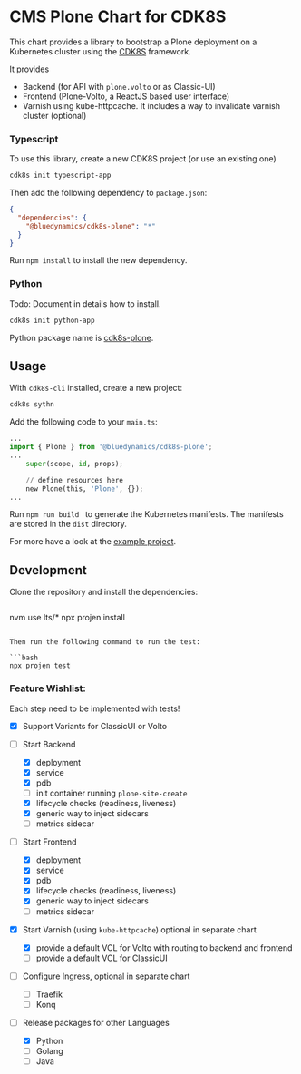 # CMS Plone Chart for CDK8S

This chart provides a library to bootstrap a Plone deployment on a Kubernetes cluster using the [CDK8S](https://cdk8s.io) framework.

It provides

* Backend (for API with `plone.volto` or as Classic-UI)
* Frontend (Plone-Volto, a ReactJS based user interface)
* Varnish using kube-httpcache. It includes a way to invalidate varnish cluster (optional)

### Typescript

To use this library, create a new CDK8S project (or use an existing one)

```bash
cdk8s init typescript-app
```

Then add the following dependency to `package.json`:

```json
{
  "dependencies": {
    "@bluedynamics/cdk8s-plone": "*"
  }
}
```

Run `npm install` to install the new dependency.

### Python

Todo: Document in details how to install.

```bash
cdk8s init python-app
```

Python package name is [cdk8s-plone](https://pypi.org/project/cdk8s-plone/).

## Usage

With `cdk8s-cli` installed, create a new project:

```bash
cdk8s sythn
```

Add the following code to your `main.ts`:

```python
...
import { Plone } from '@bluedynamics/cdk8s-plone';
...
    super(scope, id, props);

    // define resources here
    new Plone(this, 'Plone', {});
...
```

Run `npm run build ` to generate the Kubernetes manifests.
The manifests are stored in the `dist` directory.

For more have a look at the [example project](https://github.com/bluedynamics/cdk8s-plone-example).

## Development

Clone the repository and install the dependencies:

```bash
```

nvm use lts/*
npx projen install

```

Then run the following command to run the test:

```bash
npx projen test
```

### Feature Wishlist:

Each step need to be implemented with tests!

* [x] Support Variants for ClassicUI or Volto
* [ ] Start Backend

  * [x] deployment
  * [x] service
  * [x] pdb
  * [ ] init container running `plone-site-create`
  * [x] lifecycle checks (readiness, liveness)
  * [x] generic way to inject sidecars
  * [ ] metrics sidecar
* [ ] Start Frontend

  * [x] deployment
  * [x] service
  * [x] pdb
  * [x] lifecycle checks (readiness, liveness)
  * [x] generic way to inject sidecars
  * [ ] metrics sidecar
* [x] Start Varnish (using `kube-httpcache`) optional in separate chart

  * [x] provide a default VCL for Volto with routing to backend and frontend
  * [ ] provide a default VCL for ClassicUI
* [ ] Configure Ingress, optional in separate chart

  * [ ] Traefik
  * [ ] Konq
* [ ] Release packages for other Languages

  * [x] Python
  * [ ] Golang
  * [ ] Java
